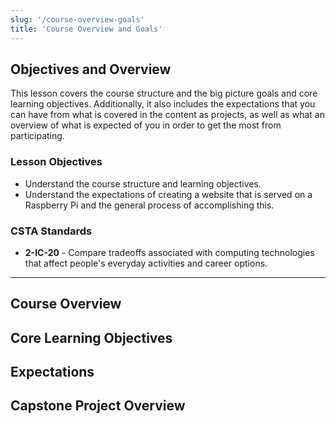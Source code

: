 ```yaml
---
slug: '/course-overview-goals'
title: 'Course Overview and Goals'
---
```


## Objectives and Overview
This lesson covers the course structure and the big picture goals and core learning objectives. Additionally, it also includes the expectations that you can have from what is covered in the content as projects, as well as what an overview of what is expected of you in order to get the most from participating.

### Lesson Objectives

- Understand the course structure and learning objectives.
- Understand the expectations of creating a website that is served on a Raspberry Pi and the general process of accomplishing this.

### CSTA Standards

- **2-IC-20** - Compare tradeoffs associated with computing technologies that affect people's everyday activities and career options.
---

## Course Overview

## Core Learning Objectives

## Expectations

## Capstone Project Overview

